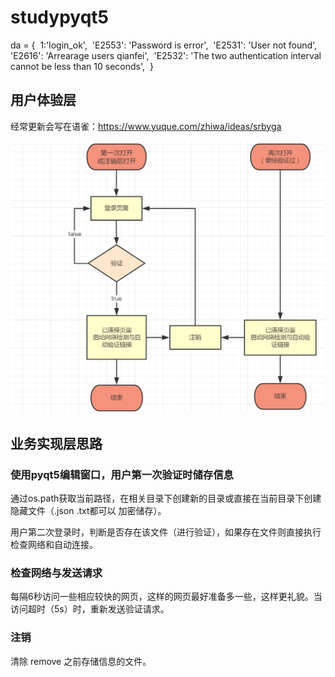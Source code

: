 # studypyqt5

da = {
​    1:'login_ok', 
​    'E2553': 'Password is error', 
​    'E2531': 'User not found', 
​    'E2616': 'Arrearage users qianfei',
​    'E2532': 'The two authentication interval cannot be less than 10 seconds',
​    }
## 用户体验层
经常更新会写在语雀：https://www.yuque.com/zhiwa/ideas/srbyga

![liuct](/yuque.png)

## 业务实现层思路
### 使用pyqt5编辑窗口，用户第一次验证时储存信息
通过os.path获取当前路径，在相关目录下创建新的目录或直接在当前目录下创建隐藏文件（.json .txt都可以 加密储存）。

用户第二次登录时，判断是否存在该文件（进行验证），如果存在文件则直接执行检查网络和自动连接。

### 检查网络与发送请求
每隔6秒访问一些相应较快的网页，这样的网页最好准备多一些，这样更礼貌。当访问超时（5s）时，重新发送验证请求。

### 注销
清除  remove 之前存储信息的文件。
